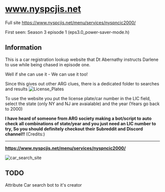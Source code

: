 www.nyspcjis.net
================

Full site https://www.nyspcjis.net/menu/services/nyspncic2000/

First seen: Season 3 episode 1 (eps3.0_power-saver-mode.h)


Information
-----------
This is a car registration lookup website that Dt Abernathy instructs Darlene to use while being chased in episode one.

Well if she can use it - We can use it too!

Since this gives out other ARG clues, there is a dedicated folder to searches and results ![License_Plates](https://github.com/z3r07h/Mr-R0B0T-s03-ARG/tree/master/License_Plates)

To use the website you put the license plate/car number in the LIC field, select the state (only NY and NJ are avaialable) and the year (Years go back to 2000)

**I have heard of someone from ARG society making a bot/script to auto check all combinations of state/year and you just need an LIC number to try, So you should definitely checkout their Subreddit and Discord channel!!** (Credits:)

------------------

**https://www.nyspcjis.net/menu/services/nyspncic2000/**

![car_search_site](https://github.com/z3r07h/Mr-R0B0T-s03-ARG/blob/master/Sites/www.nyspcjis.net/car_reg_search.jpg)


TODO
----

Attribute Car search bot to it's creator 
